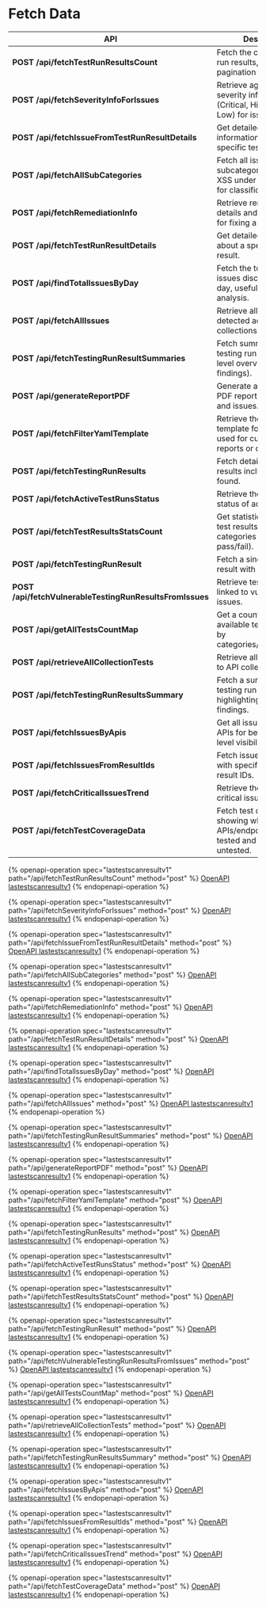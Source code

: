 # Fetch Data

<table data-header-hidden data-full-width="true"><thead><tr><th width="501.0283203125">API</th><th>Description</th></tr></thead><tbody><tr><td><strong>POST /api/fetchTestRunResultsCount</strong></td><td>Fetch the count of test run results, useful for pagination or summaries.</td></tr><tr><td><strong>POST /api/fetchSeverityInfoForIssues</strong></td><td>Retrieve aggregated severity information (Critical, High, Medium, Low) for issues.</td></tr><tr><td><strong>POST /api/fetchIssueFromTestRunResultDetails</strong></td><td>Get detailed issue information from a specific test run result.</td></tr><tr><td><strong>POST /api/fetchAllSubCategories</strong></td><td>Fetch all issue subcategories (e.g., SQLi, XSS under Injection) used for classification.</td></tr><tr><td><strong>POST /api/fetchRemediationInfo</strong></td><td>Retrieve remediation details and best practices for fixing a specific issue.</td></tr><tr><td><strong>POST /api/fetchTestRunResultDetails</strong></td><td>Get detailed information about a specific test run result.</td></tr><tr><td><strong>POST /api/findTotalIssuesByDay</strong></td><td>Fetch the total number of issues discovered per day, useful for trend analysis.</td></tr><tr><td><strong>POST /api/fetchAllIssues</strong></td><td>Retrieve all issues detected across collections and test runs.</td></tr><tr><td><strong>POST /api/fetchTestingRunResultSummaries</strong></td><td>Fetch summaries of testing run results (high-level overview of findings).</td></tr><tr><td><strong>POST /api/generateReportPDF</strong></td><td>Generate a downloadable PDF report of test results and issues.</td></tr><tr><td><strong>POST /api/fetchFilterYamlTemplate</strong></td><td>Retrieve the YAML template for issue filters, used for customizing reports or queries.</td></tr><tr><td><strong>POST /api/fetchTestingRunResults</strong></td><td>Fetch detailed testing run results including all issues found.</td></tr><tr><td><strong>POST /api/fetchActiveTestRunsStatus</strong></td><td>Retrieve the current status of active test runs.</td></tr><tr><td><strong>POST /api/fetchTestResultsStatsCount</strong></td><td>Get statistical counts of test results grouped by categories (e.g., pass/fail).</td></tr><tr><td><strong>POST /api/fetchTestingRunResult</strong></td><td>Fetch a single testing run result with its details.</td></tr><tr><td><strong>POST /api/fetchVulnerableTestingRunResultsFromIssues</strong></td><td>Retrieve test run results linked to vulnerable issues.</td></tr><tr><td><strong>POST /api/getAllTestsCountMap</strong></td><td>Get a count map of all available tests grouped by categories/subcategories.</td></tr><tr><td><strong>POST /api/retrieveAllCollectionTests</strong></td><td>Retrieve all tests mapped to API collections.</td></tr><tr><td><strong>POST /api/fetchTestingRunResultsSummary</strong></td><td>Fetch a summary of testing run results, highlighting major findings.</td></tr><tr><td><strong>POST /api/fetchIssuesByApis</strong></td><td>Get all issues grouped by APIs for better endpoint-level visibility.</td></tr><tr><td><strong>POST /api/fetchIssuesFromResultIds</strong></td><td>Fetch issues associated with specific test run result IDs.</td></tr><tr><td><strong>POST /api/fetchCriticalIssuesTrend</strong></td><td>Retrieve the trend of critical issues over time.</td></tr><tr><td><strong>POST /api/fetchTestCoverageData</strong></td><td>Fetch test coverage data showing which APIs/endpoints have been tested and which remain untested.</td></tr></tbody></table>



{% openapi-operation spec="lastestscanresultv1" path="/api/fetchTestRunResultsCount" method="post" %}
[OpenAPI lastestscanresultv1](https://gitbook-x-prod-openapi.4401d86825a13bf607936cc3a9f3897a.r2.cloudflarestorage.com/raw/763b0381a96219df166afb4026ffb810d7225df22b0d32ca48eec701026175d4.json?X-Amz-Algorithm=AWS4-HMAC-SHA256&X-Amz-Content-Sha256=UNSIGNED-PAYLOAD&X-Amz-Credential=dce48141f43c0191a2ad043a6888781c%2F20250906%2Fauto%2Fs3%2Faws4_request&X-Amz-Date=20250906T051347Z&X-Amz-Expires=172800&X-Amz-Signature=7a959f0ecde3e800cf0126a9c6c85f0bb0fe90de1a1c004ce375aaa8dfd0b948&X-Amz-SignedHeaders=host&x-amz-checksum-mode=ENABLED&x-id=GetObject)
{% endopenapi-operation %}

{% openapi-operation spec="lastestscanresultv1" path="/api/fetchSeverityInfoForIssues" method="post" %}
[OpenAPI lastestscanresultv1](https://gitbook-x-prod-openapi.4401d86825a13bf607936cc3a9f3897a.r2.cloudflarestorage.com/raw/763b0381a96219df166afb4026ffb810d7225df22b0d32ca48eec701026175d4.json?X-Amz-Algorithm=AWS4-HMAC-SHA256&X-Amz-Content-Sha256=UNSIGNED-PAYLOAD&X-Amz-Credential=dce48141f43c0191a2ad043a6888781c%2F20250906%2Fauto%2Fs3%2Faws4_request&X-Amz-Date=20250906T051347Z&X-Amz-Expires=172800&X-Amz-Signature=7a959f0ecde3e800cf0126a9c6c85f0bb0fe90de1a1c004ce375aaa8dfd0b948&X-Amz-SignedHeaders=host&x-amz-checksum-mode=ENABLED&x-id=GetObject)
{% endopenapi-operation %}

{% openapi-operation spec="lastestscanresultv1" path="/api/fetchIssueFromTestRunResultDetails" method="post" %}
[OpenAPI lastestscanresultv1](https://gitbook-x-prod-openapi.4401d86825a13bf607936cc3a9f3897a.r2.cloudflarestorage.com/raw/763b0381a96219df166afb4026ffb810d7225df22b0d32ca48eec701026175d4.json?X-Amz-Algorithm=AWS4-HMAC-SHA256&X-Amz-Content-Sha256=UNSIGNED-PAYLOAD&X-Amz-Credential=dce48141f43c0191a2ad043a6888781c%2F20250906%2Fauto%2Fs3%2Faws4_request&X-Amz-Date=20250906T051347Z&X-Amz-Expires=172800&X-Amz-Signature=7a959f0ecde3e800cf0126a9c6c85f0bb0fe90de1a1c004ce375aaa8dfd0b948&X-Amz-SignedHeaders=host&x-amz-checksum-mode=ENABLED&x-id=GetObject)
{% endopenapi-operation %}

{% openapi-operation spec="lastestscanresultv1" path="/api/fetchAllSubCategories" method="post" %}
[OpenAPI lastestscanresultv1](https://gitbook-x-prod-openapi.4401d86825a13bf607936cc3a9f3897a.r2.cloudflarestorage.com/raw/763b0381a96219df166afb4026ffb810d7225df22b0d32ca48eec701026175d4.json?X-Amz-Algorithm=AWS4-HMAC-SHA256&X-Amz-Content-Sha256=UNSIGNED-PAYLOAD&X-Amz-Credential=dce48141f43c0191a2ad043a6888781c%2F20250906%2Fauto%2Fs3%2Faws4_request&X-Amz-Date=20250906T051347Z&X-Amz-Expires=172800&X-Amz-Signature=7a959f0ecde3e800cf0126a9c6c85f0bb0fe90de1a1c004ce375aaa8dfd0b948&X-Amz-SignedHeaders=host&x-amz-checksum-mode=ENABLED&x-id=GetObject)
{% endopenapi-operation %}

{% openapi-operation spec="lastestscanresultv1" path="/api/fetchRemediationInfo" method="post" %}
[OpenAPI lastestscanresultv1](https://gitbook-x-prod-openapi.4401d86825a13bf607936cc3a9f3897a.r2.cloudflarestorage.com/raw/763b0381a96219df166afb4026ffb810d7225df22b0d32ca48eec701026175d4.json?X-Amz-Algorithm=AWS4-HMAC-SHA256&X-Amz-Content-Sha256=UNSIGNED-PAYLOAD&X-Amz-Credential=dce48141f43c0191a2ad043a6888781c%2F20250906%2Fauto%2Fs3%2Faws4_request&X-Amz-Date=20250906T051347Z&X-Amz-Expires=172800&X-Amz-Signature=7a959f0ecde3e800cf0126a9c6c85f0bb0fe90de1a1c004ce375aaa8dfd0b948&X-Amz-SignedHeaders=host&x-amz-checksum-mode=ENABLED&x-id=GetObject)
{% endopenapi-operation %}

{% openapi-operation spec="lastestscanresultv1" path="/api/fetchTestRunResultDetails" method="post" %}
[OpenAPI lastestscanresultv1](https://gitbook-x-prod-openapi.4401d86825a13bf607936cc3a9f3897a.r2.cloudflarestorage.com/raw/763b0381a96219df166afb4026ffb810d7225df22b0d32ca48eec701026175d4.json?X-Amz-Algorithm=AWS4-HMAC-SHA256&X-Amz-Content-Sha256=UNSIGNED-PAYLOAD&X-Amz-Credential=dce48141f43c0191a2ad043a6888781c%2F20250906%2Fauto%2Fs3%2Faws4_request&X-Amz-Date=20250906T051347Z&X-Amz-Expires=172800&X-Amz-Signature=7a959f0ecde3e800cf0126a9c6c85f0bb0fe90de1a1c004ce375aaa8dfd0b948&X-Amz-SignedHeaders=host&x-amz-checksum-mode=ENABLED&x-id=GetObject)
{% endopenapi-operation %}

{% openapi-operation spec="lastestscanresultv1" path="/api/findTotalIssuesByDay" method="post" %}
[OpenAPI lastestscanresultv1](https://gitbook-x-prod-openapi.4401d86825a13bf607936cc3a9f3897a.r2.cloudflarestorage.com/raw/763b0381a96219df166afb4026ffb810d7225df22b0d32ca48eec701026175d4.json?X-Amz-Algorithm=AWS4-HMAC-SHA256&X-Amz-Content-Sha256=UNSIGNED-PAYLOAD&X-Amz-Credential=dce48141f43c0191a2ad043a6888781c%2F20250906%2Fauto%2Fs3%2Faws4_request&X-Amz-Date=20250906T051347Z&X-Amz-Expires=172800&X-Amz-Signature=7a959f0ecde3e800cf0126a9c6c85f0bb0fe90de1a1c004ce375aaa8dfd0b948&X-Amz-SignedHeaders=host&x-amz-checksum-mode=ENABLED&x-id=GetObject)
{% endopenapi-operation %}

{% openapi-operation spec="lastestscanresultv1" path="/api/fetchAllIssues" method="post" %}
[OpenAPI lastestscanresultv1](https://gitbook-x-prod-openapi.4401d86825a13bf607936cc3a9f3897a.r2.cloudflarestorage.com/raw/763b0381a96219df166afb4026ffb810d7225df22b0d32ca48eec701026175d4.json?X-Amz-Algorithm=AWS4-HMAC-SHA256&X-Amz-Content-Sha256=UNSIGNED-PAYLOAD&X-Amz-Credential=dce48141f43c0191a2ad043a6888781c%2F20250906%2Fauto%2Fs3%2Faws4_request&X-Amz-Date=20250906T051347Z&X-Amz-Expires=172800&X-Amz-Signature=7a959f0ecde3e800cf0126a9c6c85f0bb0fe90de1a1c004ce375aaa8dfd0b948&X-Amz-SignedHeaders=host&x-amz-checksum-mode=ENABLED&x-id=GetObject)
{% endopenapi-operation %}

{% openapi-operation spec="lastestscanresultv1" path="/api/fetchTestingRunResultSummaries" method="post" %}
[OpenAPI lastestscanresultv1](https://gitbook-x-prod-openapi.4401d86825a13bf607936cc3a9f3897a.r2.cloudflarestorage.com/raw/763b0381a96219df166afb4026ffb810d7225df22b0d32ca48eec701026175d4.json?X-Amz-Algorithm=AWS4-HMAC-SHA256&X-Amz-Content-Sha256=UNSIGNED-PAYLOAD&X-Amz-Credential=dce48141f43c0191a2ad043a6888781c%2F20250906%2Fauto%2Fs3%2Faws4_request&X-Amz-Date=20250906T051347Z&X-Amz-Expires=172800&X-Amz-Signature=7a959f0ecde3e800cf0126a9c6c85f0bb0fe90de1a1c004ce375aaa8dfd0b948&X-Amz-SignedHeaders=host&x-amz-checksum-mode=ENABLED&x-id=GetObject)
{% endopenapi-operation %}

{% openapi-operation spec="lastestscanresultv1" path="/api/generateReportPDF" method="post" %}
[OpenAPI lastestscanresultv1](https://gitbook-x-prod-openapi.4401d86825a13bf607936cc3a9f3897a.r2.cloudflarestorage.com/raw/763b0381a96219df166afb4026ffb810d7225df22b0d32ca48eec701026175d4.json?X-Amz-Algorithm=AWS4-HMAC-SHA256&X-Amz-Content-Sha256=UNSIGNED-PAYLOAD&X-Amz-Credential=dce48141f43c0191a2ad043a6888781c%2F20250906%2Fauto%2Fs3%2Faws4_request&X-Amz-Date=20250906T051347Z&X-Amz-Expires=172800&X-Amz-Signature=7a959f0ecde3e800cf0126a9c6c85f0bb0fe90de1a1c004ce375aaa8dfd0b948&X-Amz-SignedHeaders=host&x-amz-checksum-mode=ENABLED&x-id=GetObject)
{% endopenapi-operation %}

{% openapi-operation spec="lastestscanresultv1" path="/api/fetchFilterYamlTemplate" method="post" %}
[OpenAPI lastestscanresultv1](https://gitbook-x-prod-openapi.4401d86825a13bf607936cc3a9f3897a.r2.cloudflarestorage.com/raw/763b0381a96219df166afb4026ffb810d7225df22b0d32ca48eec701026175d4.json?X-Amz-Algorithm=AWS4-HMAC-SHA256&X-Amz-Content-Sha256=UNSIGNED-PAYLOAD&X-Amz-Credential=dce48141f43c0191a2ad043a6888781c%2F20250906%2Fauto%2Fs3%2Faws4_request&X-Amz-Date=20250906T051347Z&X-Amz-Expires=172800&X-Amz-Signature=7a959f0ecde3e800cf0126a9c6c85f0bb0fe90de1a1c004ce375aaa8dfd0b948&X-Amz-SignedHeaders=host&x-amz-checksum-mode=ENABLED&x-id=GetObject)
{% endopenapi-operation %}

{% openapi-operation spec="lastestscanresultv1" path="/api/fetchTestingRunResults" method="post" %}
[OpenAPI lastestscanresultv1](https://gitbook-x-prod-openapi.4401d86825a13bf607936cc3a9f3897a.r2.cloudflarestorage.com/raw/763b0381a96219df166afb4026ffb810d7225df22b0d32ca48eec701026175d4.json?X-Amz-Algorithm=AWS4-HMAC-SHA256&X-Amz-Content-Sha256=UNSIGNED-PAYLOAD&X-Amz-Credential=dce48141f43c0191a2ad043a6888781c%2F20250906%2Fauto%2Fs3%2Faws4_request&X-Amz-Date=20250906T051347Z&X-Amz-Expires=172800&X-Amz-Signature=7a959f0ecde3e800cf0126a9c6c85f0bb0fe90de1a1c004ce375aaa8dfd0b948&X-Amz-SignedHeaders=host&x-amz-checksum-mode=ENABLED&x-id=GetObject)
{% endopenapi-operation %}

{% openapi-operation spec="lastestscanresultv1" path="/api/fetchActiveTestRunsStatus" method="post" %}
[OpenAPI lastestscanresultv1](https://gitbook-x-prod-openapi.4401d86825a13bf607936cc3a9f3897a.r2.cloudflarestorage.com/raw/763b0381a96219df166afb4026ffb810d7225df22b0d32ca48eec701026175d4.json?X-Amz-Algorithm=AWS4-HMAC-SHA256&X-Amz-Content-Sha256=UNSIGNED-PAYLOAD&X-Amz-Credential=dce48141f43c0191a2ad043a6888781c%2F20250906%2Fauto%2Fs3%2Faws4_request&X-Amz-Date=20250906T051347Z&X-Amz-Expires=172800&X-Amz-Signature=7a959f0ecde3e800cf0126a9c6c85f0bb0fe90de1a1c004ce375aaa8dfd0b948&X-Amz-SignedHeaders=host&x-amz-checksum-mode=ENABLED&x-id=GetObject)
{% endopenapi-operation %}

{% openapi-operation spec="lastestscanresultv1" path="/api/fetchTestResultsStatsCount" method="post" %}
[OpenAPI lastestscanresultv1](https://gitbook-x-prod-openapi.4401d86825a13bf607936cc3a9f3897a.r2.cloudflarestorage.com/raw/763b0381a96219df166afb4026ffb810d7225df22b0d32ca48eec701026175d4.json?X-Amz-Algorithm=AWS4-HMAC-SHA256&X-Amz-Content-Sha256=UNSIGNED-PAYLOAD&X-Amz-Credential=dce48141f43c0191a2ad043a6888781c%2F20250906%2Fauto%2Fs3%2Faws4_request&X-Amz-Date=20250906T051347Z&X-Amz-Expires=172800&X-Amz-Signature=7a959f0ecde3e800cf0126a9c6c85f0bb0fe90de1a1c004ce375aaa8dfd0b948&X-Amz-SignedHeaders=host&x-amz-checksum-mode=ENABLED&x-id=GetObject)
{% endopenapi-operation %}

{% openapi-operation spec="lastestscanresultv1" path="/api/fetchTestingRunResult" method="post" %}
[OpenAPI lastestscanresultv1](https://gitbook-x-prod-openapi.4401d86825a13bf607936cc3a9f3897a.r2.cloudflarestorage.com/raw/763b0381a96219df166afb4026ffb810d7225df22b0d32ca48eec701026175d4.json?X-Amz-Algorithm=AWS4-HMAC-SHA256&X-Amz-Content-Sha256=UNSIGNED-PAYLOAD&X-Amz-Credential=dce48141f43c0191a2ad043a6888781c%2F20250906%2Fauto%2Fs3%2Faws4_request&X-Amz-Date=20250906T051347Z&X-Amz-Expires=172800&X-Amz-Signature=7a959f0ecde3e800cf0126a9c6c85f0bb0fe90de1a1c004ce375aaa8dfd0b948&X-Amz-SignedHeaders=host&x-amz-checksum-mode=ENABLED&x-id=GetObject)
{% endopenapi-operation %}

{% openapi-operation spec="lastestscanresultv1" path="/api/fetchVulnerableTestingRunResultsFromIssues" method="post" %}
[OpenAPI lastestscanresultv1](https://gitbook-x-prod-openapi.4401d86825a13bf607936cc3a9f3897a.r2.cloudflarestorage.com/raw/763b0381a96219df166afb4026ffb810d7225df22b0d32ca48eec701026175d4.json?X-Amz-Algorithm=AWS4-HMAC-SHA256&X-Amz-Content-Sha256=UNSIGNED-PAYLOAD&X-Amz-Credential=dce48141f43c0191a2ad043a6888781c%2F20250906%2Fauto%2Fs3%2Faws4_request&X-Amz-Date=20250906T051347Z&X-Amz-Expires=172800&X-Amz-Signature=7a959f0ecde3e800cf0126a9c6c85f0bb0fe90de1a1c004ce375aaa8dfd0b948&X-Amz-SignedHeaders=host&x-amz-checksum-mode=ENABLED&x-id=GetObject)
{% endopenapi-operation %}

{% openapi-operation spec="lastestscanresultv1" path="/api/getAllTestsCountMap" method="post" %}
[OpenAPI lastestscanresultv1](https://gitbook-x-prod-openapi.4401d86825a13bf607936cc3a9f3897a.r2.cloudflarestorage.com/raw/763b0381a96219df166afb4026ffb810d7225df22b0d32ca48eec701026175d4.json?X-Amz-Algorithm=AWS4-HMAC-SHA256&X-Amz-Content-Sha256=UNSIGNED-PAYLOAD&X-Amz-Credential=dce48141f43c0191a2ad043a6888781c%2F20250906%2Fauto%2Fs3%2Faws4_request&X-Amz-Date=20250906T051347Z&X-Amz-Expires=172800&X-Amz-Signature=7a959f0ecde3e800cf0126a9c6c85f0bb0fe90de1a1c004ce375aaa8dfd0b948&X-Amz-SignedHeaders=host&x-amz-checksum-mode=ENABLED&x-id=GetObject)
{% endopenapi-operation %}

{% openapi-operation spec="lastestscanresultv1" path="/api/retrieveAllCollectionTests" method="post" %}
[OpenAPI lastestscanresultv1](https://gitbook-x-prod-openapi.4401d86825a13bf607936cc3a9f3897a.r2.cloudflarestorage.com/raw/763b0381a96219df166afb4026ffb810d7225df22b0d32ca48eec701026175d4.json?X-Amz-Algorithm=AWS4-HMAC-SHA256&X-Amz-Content-Sha256=UNSIGNED-PAYLOAD&X-Amz-Credential=dce48141f43c0191a2ad043a6888781c%2F20250906%2Fauto%2Fs3%2Faws4_request&X-Amz-Date=20250906T051348Z&X-Amz-Expires=172800&X-Amz-Signature=755719321a6184e3e64e3f9a31cbf14433b363d3deff2dfce23b4d2bc6a4a8b4&X-Amz-SignedHeaders=host&x-amz-checksum-mode=ENABLED&x-id=GetObject)
{% endopenapi-operation %}

{% openapi-operation spec="lastestscanresultv1" path="/api/fetchTestingRunResultsSummary" method="post" %}
[OpenAPI lastestscanresultv1](https://gitbook-x-prod-openapi.4401d86825a13bf607936cc3a9f3897a.r2.cloudflarestorage.com/raw/763b0381a96219df166afb4026ffb810d7225df22b0d32ca48eec701026175d4.json?X-Amz-Algorithm=AWS4-HMAC-SHA256&X-Amz-Content-Sha256=UNSIGNED-PAYLOAD&X-Amz-Credential=dce48141f43c0191a2ad043a6888781c%2F20250906%2Fauto%2Fs3%2Faws4_request&X-Amz-Date=20250906T051348Z&X-Amz-Expires=172800&X-Amz-Signature=755719321a6184e3e64e3f9a31cbf14433b363d3deff2dfce23b4d2bc6a4a8b4&X-Amz-SignedHeaders=host&x-amz-checksum-mode=ENABLED&x-id=GetObject)
{% endopenapi-operation %}

{% openapi-operation spec="lastestscanresultv1" path="/api/fetchIssuesByApis" method="post" %}
[OpenAPI lastestscanresultv1](https://gitbook-x-prod-openapi.4401d86825a13bf607936cc3a9f3897a.r2.cloudflarestorage.com/raw/763b0381a96219df166afb4026ffb810d7225df22b0d32ca48eec701026175d4.json?X-Amz-Algorithm=AWS4-HMAC-SHA256&X-Amz-Content-Sha256=UNSIGNED-PAYLOAD&X-Amz-Credential=dce48141f43c0191a2ad043a6888781c%2F20250906%2Fauto%2Fs3%2Faws4_request&X-Amz-Date=20250906T051348Z&X-Amz-Expires=172800&X-Amz-Signature=755719321a6184e3e64e3f9a31cbf14433b363d3deff2dfce23b4d2bc6a4a8b4&X-Amz-SignedHeaders=host&x-amz-checksum-mode=ENABLED&x-id=GetObject)
{% endopenapi-operation %}

{% openapi-operation spec="lastestscanresultv1" path="/api/fetchIssuesFromResultIds" method="post" %}
[OpenAPI lastestscanresultv1](https://gitbook-x-prod-openapi.4401d86825a13bf607936cc3a9f3897a.r2.cloudflarestorage.com/raw/763b0381a96219df166afb4026ffb810d7225df22b0d32ca48eec701026175d4.json?X-Amz-Algorithm=AWS4-HMAC-SHA256&X-Amz-Content-Sha256=UNSIGNED-PAYLOAD&X-Amz-Credential=dce48141f43c0191a2ad043a6888781c%2F20250906%2Fauto%2Fs3%2Faws4_request&X-Amz-Date=20250906T051348Z&X-Amz-Expires=172800&X-Amz-Signature=755719321a6184e3e64e3f9a31cbf14433b363d3deff2dfce23b4d2bc6a4a8b4&X-Amz-SignedHeaders=host&x-amz-checksum-mode=ENABLED&x-id=GetObject)
{% endopenapi-operation %}

{% openapi-operation spec="lastestscanresultv1" path="/api/fetchCriticalIssuesTrend" method="post" %}
[OpenAPI lastestscanresultv1](https://gitbook-x-prod-openapi.4401d86825a13bf607936cc3a9f3897a.r2.cloudflarestorage.com/raw/763b0381a96219df166afb4026ffb810d7225df22b0d32ca48eec701026175d4.json?X-Amz-Algorithm=AWS4-HMAC-SHA256&X-Amz-Content-Sha256=UNSIGNED-PAYLOAD&X-Amz-Credential=dce48141f43c0191a2ad043a6888781c%2F20250906%2Fauto%2Fs3%2Faws4_request&X-Amz-Date=20250906T051348Z&X-Amz-Expires=172800&X-Amz-Signature=755719321a6184e3e64e3f9a31cbf14433b363d3deff2dfce23b4d2bc6a4a8b4&X-Amz-SignedHeaders=host&x-amz-checksum-mode=ENABLED&x-id=GetObject)
{% endopenapi-operation %}

{% openapi-operation spec="lastestscanresultv1" path="/api/fetchTestCoverageData" method="post" %}
[OpenAPI lastestscanresultv1](https://gitbook-x-prod-openapi.4401d86825a13bf607936cc3a9f3897a.r2.cloudflarestorage.com/raw/763b0381a96219df166afb4026ffb810d7225df22b0d32ca48eec701026175d4.json?X-Amz-Algorithm=AWS4-HMAC-SHA256&X-Amz-Content-Sha256=UNSIGNED-PAYLOAD&X-Amz-Credential=dce48141f43c0191a2ad043a6888781c%2F20250906%2Fauto%2Fs3%2Faws4_request&X-Amz-Date=20250906T051348Z&X-Amz-Expires=172800&X-Amz-Signature=755719321a6184e3e64e3f9a31cbf14433b363d3deff2dfce23b4d2bc6a4a8b4&X-Amz-SignedHeaders=host&x-amz-checksum-mode=ENABLED&x-id=GetObject)
{% endopenapi-operation %}

